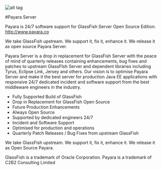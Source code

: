 ![alt tag](https://pbs.twimg.com/profile_images/497774211687936000/QNIEK7fM_200x200.png)

#Payara Server

Payara is 24/7 software support for GlassFish Server Open Source Edition. http://www.payara.co


We take GlassFish upstream. We support it, fix it, enhance it. We release it as open source Payara Server.

Payara Server is a drop in replacement for GlassFish Server with the peace of mind of quarterly releases containing enhancements, bug fixes and patches to upstream GlassFIsh Server and dependent libraries including Tyrus, Eclipse Link, Jersey and others. Our vision is to optimise Payara Server and make it the best server for production Java EE applications with responsive 24/7 dedicated incident and software support from the best middleware engineers in the industry.
 

* Fully Supported Build of GlassFish
* Drop in Replacement for GlassFish Open Source
* Future Production Enhancements
* Always Open Source
* Supported by dedicated engineers 24/7
* Incident and Software Support
* Optimised for production and operations
* Quarterly Patch Releases / Bug Fixes from upstream GlassFish

We take GlassFish upstream. We support it, fix it, enhance it. We release it as Open Source Payara. 

GlassFish is a trademark of Oracle Corporation.
Payara is a trademark of C2B2 Consulting Limited

